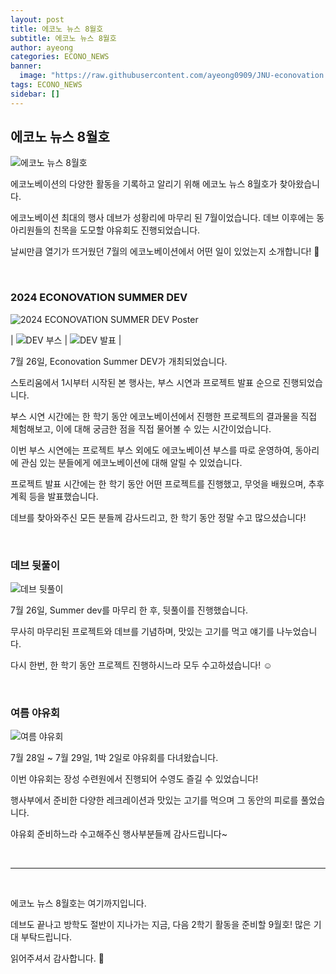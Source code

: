 ```yaml
---
layout: post
title: 에코노 뉴스 8월호
subtitle: 에코노 뉴스 8월호
author: ayeong
categories: ECONO_NEWS
banner:
  image: "https://raw.githubusercontent.com/ayeong0909/JNU-econovation.github.io/main/assets/에코노_뉴스_8월호_표지.png"
tags: ECONO_NEWS
sidebar: []
---
```


## 에코노 뉴스 8월호

<img src="https://raw.githubusercontent.com/ayeong0909/JNU-econovation.github.io/main/assets/에코노_뉴스_8월호_표지.png" alt="에코노 뉴스 8월호" />

에코노베이션의 다양한 활동을 기록하고 알리기 위해 에코노 뉴스 8월호가 찾아왔습니다.

에코노베이션 최대의 행사 데브가 성황리에 마무리 된 7월이었습니다. 데브 이후에는 동아리원들의 친목을 도모할 야유회도 진행되었습니다.

날씨만큼 열기가 뜨거웠던 7월의 에코노베이션에서 어떤 일이 있었는지 소개합니다! 🙌

<br/>

### 2024 ECONOVATION SUMMER DEV

<img src="https://raw.githubusercontent.com/ayeong0909/JNU-econovation.github.io/main/assets/ECNV_2024SUMMERDEV_Poster.jpg" alt="2024 ECONOVATION SUMMER DEV Poster" />

| <img src="https://raw.githubusercontent.com/ayeong0909/JNU-econovation.github.io/main/assets/ECONOVATION-%5B24.07.26%5D%202024%20%EC%8D%A8%EB%A8%B8%20%EB%8D%B0%EB%B8%8C-61555778970.jpg" alt="DEV 부스"/> | <img src="https://raw.githubusercontent.com/ayeong0909/JNU-econovation.github.io/main/assets/ECONOVATION-%5B24.07.26%5D%202024%20%EC%8D%A8%EB%A8%B8%20%EB%8D%B0%EB%B8%8C-61541177469.jpg" alt="DEV 발표"/> |

7월 26일, Econovation Summer DEV가 개최되었습니다.

스토리움에서 1시부터 시작된 본 행사는, 부스 시연과 프로젝트 발표 순으로 진행되었습니다.

부스 시연 시간에는 한 학기 동안 에코노베이션에서 진행한 프로젝트의 결과물을 직접 체험해보고, 이에 대해 궁금한 점을 직접 물어볼 수 있는 시간이었습니다.

이번 부스 시연에는 프로젝트 부스 외에도 에코노베이션 부스를 따로 운영하여, 동아리에 관심 있는 분들에게 에코노베이션에 대해 알릴 수 있었습니다.

프로젝트 발표 시간에는 한 학기 동안 어떤 프로젝트를 진행했고, 무엇을 배웠으며, 추후 계획 등을 발표했습니다.

데브를 찾아와주신 모든 분들께 감사드리고, 한 학기 동안 정말 수고 많으셨습니다!

<br/>

### 데브 뒷풀이

<img src="https://raw.githubusercontent.com/ayeong0909/JNU-econovation.github.io/main/assets/ECONOVATION-%5B24.07.26%5D%202024%20%EC%8D%A8%EB%A8%B8%20%EB%8D%B0%EB%B8%8C-61541177515.jpg" alt="데브 뒷풀이" />

7월 26일, Summer dev를 마무리 한 후, 뒷풀이를 진행했습니다.

무사히 마무리된 프로젝트와 데브를 기념하며, 맛있는 고기를 먹고 얘기를 나누었습니다.

다시 한번, 한 학기 동안 프로젝트 진행하시느라 모두 수고하셨습니다! ☺️

<br/>

### 여름 야유회

<img src="https://raw.githubusercontent.com/ayeong0909/JNU-econovation.github.io/main/assets/ECONOVATION-%5B24.07.28%5D%20%EC%97%AC%EB%A6%84%20%EC%95%BC%EC%9C%A0%ED%9A%8C-61603636719.jpg" alt="여름 야유회" />

7월 28일 ~ 7월 29일, 1박 2일로 야유회를 다녀왔습니다.

이번 야유회는 장성 수련원에서 진행되어 수영도 즐길 수 있었습니다!

행사부에서 준비한 다양한 레크레이션과 맛있는 고기를 먹으며 그 동안의 피로를 풀었습니다.

야유회 준비하느라 수고해주신 행사부분들께 감사드립니다~

<br/>

---

<br/>

에코노 뉴스 8월호는 여기까지입니다.

데브도 끝나고 방학도 절반이 지나가는 지금, 다음 2학기 활동을 준비할 9월호! 많은 기대 부탁드립니다.

읽어주셔서 감사합니다. 🙌
